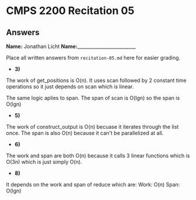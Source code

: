# CMPS 2200 Recitation 05
## Answers

**Name:** Jonathan Licht
**Name:**_________________________


Place all written answers from `recitation-05.md` here for easier grading.




- **3)**

The work of get_positions is O(n). It uses scan followed by 2 constant time operations so it just depends on scan which is linear.

The same logic aplies to span. The span of scan is O(lgn) so the span is O(lgn)

- **5)**

The work of construct_output is O(n) becuase it iterates through the list once. The span is also O(n) because it can't be parallelized at all.

- **6)**

The work and span are both O(n) because it calls 3 linear functions which is O(3n) which is just simply O(n).

- **8)**

It depends on the work and span of reduce which are:
Work: O(n)
Span: O(lgn)
